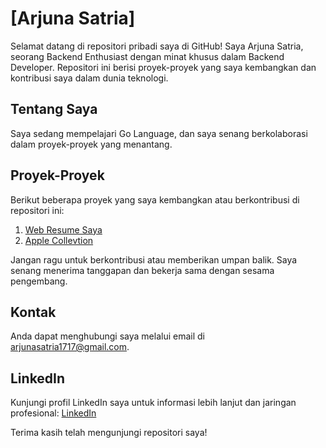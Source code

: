# [Arjuna Satria]

Selamat datang di repositori pribadi saya di GitHub! Saya Arjuna Satria, seorang Backend Enthusiast dengan minat khusus dalam Backend Developer. Repositori ini berisi proyek-proyek yang saya kembangkan dan kontribusi saya dalam dunia teknologi.

## Tentang Saya

Saya sedang mempelajari Go Language, dan saya senang berkolaborasi dalam proyek-proyek yang menantang.

## Proyek-Proyek

Berikut beberapa proyek yang saya kembangkan atau berkontribusi di repositori ini:

1. [Web Resume Saya](https://arjunastrw.github.io/resumejuna.github.io/)
2. [Apple Collevtion](https://arjunastrw.github.io/applecollection.github.io/)

Jangan ragu untuk berkontribusi atau memberikan umpan balik. Saya senang menerima tanggapan dan bekerja sama dengan sesama pengembang.

## Kontak

Anda dapat menghubungi saya melalui email di [arjunasatria1717@gmail.com](mailto:arjunasatria1717@gmail.com).

## LinkedIn

Kunjungi profil LinkedIn saya untuk informasi lebih lanjut dan jaringan profesional: [LinkedIn](https://www.linkedin.com/in/arjuna-satria-212a59242/)

Terima kasih telah mengunjungi repositori saya!

